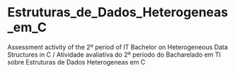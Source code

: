 # Estruturas_de_Dados_Heterogeneas_em_C
Assessment activity of the 2º period of IT Bachelor on Heterogeneous Data Structures in C / Atividade avaliativa do 2º periodo do Bacharelado em TI sobre Estruturas de Dados Heterogeneas em C
